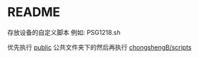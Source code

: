 # README

存放设备的自定义脚本 例如: PSG1218.sh

优先执行 [public](https://github.com/TurBoTse/Padavan-Build/tree/main/public) 公共文件夹下的然后再执行  [chongshengB/scripts](https://github.com/TurBoTse/Padavan-Build/blob/main/chongshengB/scripts)
